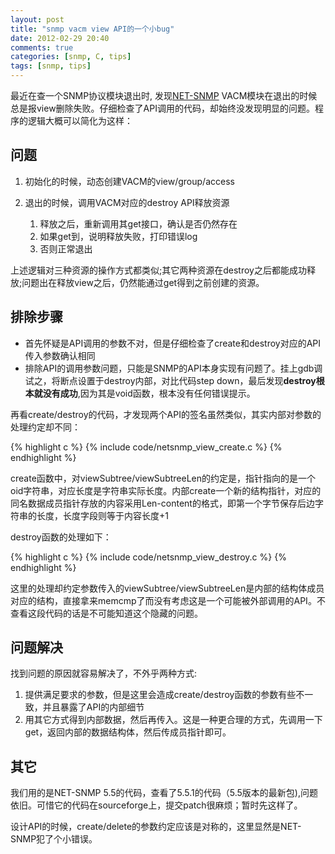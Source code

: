 ```yaml
---
layout: post
title: "snmp vacm view API的一个小bug"
date: 2012-02-29 20:40
comments: true
categories: [snmp, C, tips]
tags: [snmp, tips]
---
```


最近在查一个SNMP协议模块退出时, 发现[NET-SNMP](http://www.net-snmp.org/) VACM模块在退出的时候总是报view删除失败。仔细检查了API调用的代码，却始终没发现明显的问题。程序的逻辑大概可以简化为这样：

## 问题

1. 初始化的时候，动态创建VACM的view/group/access   
2. 退出的时候，调用VACM对应的destroy API释放资源    

    1. 释放之后，重新调用其get接口，确认是否仍然存在  
    2. 如果get到，说明释放失败，打印错误log  
    3. 否则正常退出  

上述逻辑对三种资源的操作方式都类似;其它两种资源在destroy之后都能成功释放;问题出在释放view之后，仍然能通过get得到之前创建的资源。

<!--more-->

## 排除步骤

- 首先怀疑是API调用的参数不对，但是仔细检查了create和destroy对应的API传入参数确认相同
- 排除API的调用参数问题，只能是SNMP的API本身实现有问题了。挂上gdb调试之，将断点设置于destroy内部，对比代码step down，最后发现**destroy根本就没有成功**,因为其是void函数，根本没有任何错误提示。

再看create/destroy的代码，才发现两个API的签名虽然类似，其实内部对参数的处理约定却不同：

{% highlight c %}
    {% include code/netsnmp_view_create.c %}
{% endhighlight %}

create函数中，对viewSubtree/viewSubtreeLen的约定是，指针指向的是一个oid字符串，对应长度是字符串实际长度。内部create一个新的结构指针，对应的同名数据成员指针存放的内容采用Len-content的格式，即第一个字节保存后边字符串的长度，长度字段则等于内容长度+1

destroy函数的处理如下：

{% highlight c %}
    {% include code/netsnmp_view_destroy.c %}
{% endhighlight %}

这里的处理却约定参数传入的viewSubtree/viewSubtreeLen是内部的结构体成员对应的结构，直接拿来memcmp了而没有考虑这是一个可能被外部调用的API。不查看这段代码的话是不可能知道这个隐藏的问题。

## 问题解决

找到问题的原因就容易解决了，不外乎两种方式:

1. 提供满足要求的参数，但是这里会造成create/destroy函数的参数有些不一致，并且暴露了API的内部细节  
2. 用其它方式得到内部数据，然后再传入。这是一种更合理的方式，先调用一下get，返回内部的数据结构体，然后传成员指针即可。  

## 其它

我们用的是NET-SNMP 5.5的代码，查看了5.5.1的代码（5.5版本的最新包),问题依旧。可惜它的代码在sourceforge上，提交patch很麻烦；暂时先这样了。

设计API的时候，create/delete的参数约定应该是对称的，这里显然是NET-SNMP犯了个小错误。

